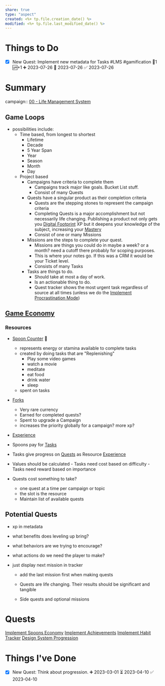 ```yaml
---
share: true
type: "aspect"
created: <%+ tp.file.creation_date() %> 
modified: <%+ tp.file.last_modified_date() %>
---
```

 
# Things to Do

- [x] New Quest: Implement new metadata for Tasks #LMS #gamification 🥄1 🆙+1 ➕ 2023-07-26 🛫 2023-07-26 ✅ 2023-07-26

# Summary
campaign:: [00 - Life Management System](../00%20-%20Life%20Management%20System.md)
## Game Loops
- possibilities include:
	- Time based, from longest to shortest
		- Lifetime
		- Decade
		- 5 Year Span
		- Year
		- Season
		- Month
		- Day
	- Project based
		- Campaigns have criteria to complete them
			- Campaigns track major like goals. Bucket List stuff.
			- Consist of many Quests
		- Quests have a singular product as their completion criteria
			- Quests are the stepping stones to represent the campaign criteria 
			- Completing Quests is a major accomplishment but not necessarily life changing. Publishing a product not only gets you [Digital Footprint](Digital%20Footprint.md) XP but it deepens your knowledge of the subject, increasing your [Mastery](Mastery.md)
			- Consist of one or many Missions
		- Missions are the steps to complete your quest.
			- Missions are things you could do in maybe a week? or a month? need a cutoff there probably for scoping purposes.
			- This is where your notes go. If this was a CRM it would be your Ticket level.
			- Consists of many Tasks
		- Tasks are things to do.
			- Should take at most a day of work.
			- Is an actionable thing to do.
			- Quest tracker shows the most urgent task regardless of source at all times (unless we do the [Implement Procrastination Mode](../03%20-%20Workflow/Implement%20Procrastination%20Mode.md))

## [Game Economy](Game%20Economy.md)
### Resources
- [Spoon Counter](../02%20-%20Tools/Spoon%20Counter.md) 🥄
	- represents energy or stamina available to complete tasks
	- created by doing tasks that are "Replenishing"
		- Play some video games
		- watch a movie
		- meditate
		- eat food
		- drink water
		- sleep
	- spent on tasks
- [Forks](Forks.md)
	- Very rare currency
	- Earned for completed quests?
	- Spent to upgrade a Campaign
	- increases the priority globally for a campaign? more xp?
- [Experience](Experience.md)


- Spoons pay for [Tasks](../03%20-%20Workflow/Tasks.md)
- Tasks give progress on [Quests](Quests.md) as Resource [Experience](Experience.md)
- Values should be calculated
		- Tasks need cost based on difficulty
		- Tasks need reward based on importance
- Quests cost something to take?
	- one quest at a time per campaign or topic
	- the slot is the resource
	- Maintain list of available quests

## Potential Quests
 
- xp in metadata 
- what benefits does leveling up bring?
- what behaviors are we trying to encourage?
- what actions do we need the player to make?
	
- just display next mission in tracker 
	- add the last mission first when making quests
	- Quests are life changing. Their results should be significant and tangible
	
	- Side quests and optional missions
# Quests
[Implement Spoons Economy](./Implement%20Spoons%20Economy.md)
[Implement Achievements](./Implement%20Achievements.md)
[Implement Habit Tracker](./Implement%20Habit%20Tracker.md)
[Design System Progression](./Design%20System%20Progression.md)

# Things I've Done

- [x] New Quest: Think about progression. ➕ 2023-03-01 ⏳ 2023-04-10 ✅ 2023-04-10